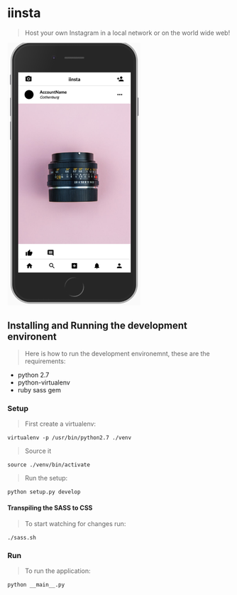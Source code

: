 # iinsta
> Host your own Instagram in a local network or on the world wide web!

<img src='shot.png' width='300px'/>

## Installing and Running the development environent
> Here is how to run the development environemnt, these are the requirements:

* python 2.7
* python-virtualenv
* ruby sass gem

### Setup
> First create a virtualenv:

    virtualenv -p /usr/bin/python2.7 ./venv

> Source it

    source ./venv/bin/activate

> Run the setup:

    python setup.py develop

#### Transpiling the SASS to CSS
> To start watching for changes run:

    ./sass.sh

### Run
> To run the application:

    python __main__.py
